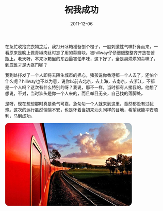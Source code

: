 ﻿---
title: "祝我成功"
date: 2011-12-06
categories: 
  - "essay"
tags: 
  - "日记"
---

在急忙收拾完衣物之后，我打开冰箱准备刨个橙子，一股刺激性气味扑鼻而来，一看原来是晚上做青椒肉丝时忘了用的蒜瓣块，被hillway仔仔细细整整齐齐放在酱瓶上。老天呀，本来冰箱里的东西最害怕串味，这下好了，全是臭烘烘的蒜味了，到底谁才是大抠门呢？

我到处抒发了一个人即将去陌生城市的担心，猪孩说你香港都一个人去了，还怕个什么呢？hillway也不以为意，说你以前去北京，去上海，去南京，去浙江，不都是一个人吗？这次有什么特别的呀？我说，那不一样，当时都有人接我的。他想了想说，不对，当时汕头是你一个人来的，而且举目无亲，自己找的落脚处。

是呀，现在想想那时真是勇气可嘉，急匆匆一个人就来到这里，竟然都没有过犹豫。这次的远行虽然惴惴不安，也是怀着当初来汕头同样的目地，希望我能平安顺利，马到成功。

![641167cfjw1dnbgod9jl1j](/images/6496309137_74158479ef_z.jpg)
